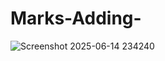 # Marks-Adding-



![Screenshot 2025-06-14 234240](https://github.com/user-attachments/assets/6c425ce4-a343-44fe-8b9e-3a465e81649f)
